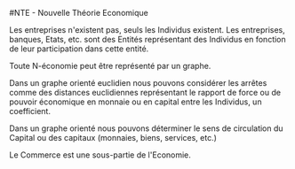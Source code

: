 #NTE - Nouvelle Théorie Economique


Les entreprises n'existent pas, seuls les Individus existent. Les entreprises, banques, Etats, etc. sont 
des Entités représentant des Individus en fonction de leur participation dans cette entité.

Toute N-économie peut être représenté par un graphe.

Dans un graphe orienté euclidien nous pouvons considérer les arrêtes comme des distances euclidiennes représentant le rapport de force ou de pouvoir économique en monnaie ou en capital entre les Individus, un coefficient.

Dans un graphe orienté nous pouvons déterminer le sens de circulation du Capital ou des capitaux (monnaies, biens, services, etc.)

Le Commerce est une sous-partie de l'Economie.
